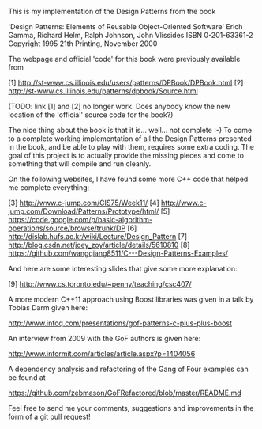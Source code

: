 This is my implementation of the Design Patterns from the book

  'Design Patterns: Elements of Reusable Object-Oriented Software'
  Erich Gamma, Richard Helm, Ralph Johnson, John Vlissides
  ISBN 0-201-63361-2
  Copyright 1995
  21th Printing, November 2000

The webpage and official 'code' for this book were previously available from

  [1] http://st-www.cs.illinois.edu/users/patterns/DPBook/DPBook.html
  [2] http://st-www.cs.illinois.edu/patterns/dpbook/Source.html

(TODO: link [1] and [2] no longer work.  Does anybody know the new location of
 the 'official' source code for the book?)

The nice thing about the book is that it is... well... not complete :-) To come
to a complete working implementation of all the Design Patterns presented in the
book, and be able to play with them, requires some extra coding.  The goal of
this project is to actually provide the missing pieces and come to something
that will compile and run cleanly.

On the following websites, I have found some more C++ code that helped me
complete everything:

  [3] http://www.c-jump.com/CIS75/Week11/
  [4] http://www.c-jump.com/Download/Patterns/Prototype/html/
  [5] https://code.google.com/p/basic-algorithm-operations/source/browse/trunk/DP
  [6] http://dislab.hufs.ac.kr/wiki/Lecture/Design_Pattern
  [7] http://blog.csdn.net/joey_zoy/article/details/5610810
  [8] https://github.com/wangqiang8511/C---Design-Patterns-Examples/

And here are some interesting slides that give some more explanation:

  [9] http://www.cs.toronto.edu/~penny/teaching/csc407/

A more modern C++11 approach using Boost libraries was given in a talk
by Tobias Darm given here:

  http://www.infoq.com/presentations/gof-patterns-c-plus-plus-boost

An interview from 2009 with the GoF authors is given here:

  http://www.informit.com/articles/article.aspx?p=1404056

A dependency analysis and refactoring of the Gang of Four examples can
be found at

  https://github.com/zebmason/GoFRefactored/blob/master/README.md

Feel free to send me your comments, suggestions and improvements in the form
of a git pull request!
